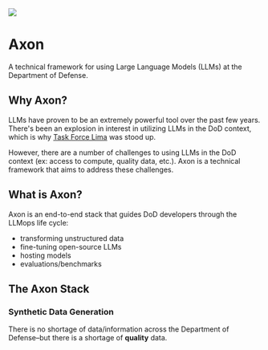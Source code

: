 <img src="axon-logo.png" />

# Axon

A technical framework for using Large Language Models (LLMs) at the Department of Defense.

## Why Axon?

LLMs have proven to be an extremely powerful tool over the past few years. There's been an explosion in interest in utilizing LLMs in the DoD context, which is why [Task Force Lima](https://www.dds.mil/taskforcelima) was stood up.

However, there are a number of challenges to using LLMs in the DoD context (ex: access to compute, quality data, etc.). Axon is a technical framework that aims to address these challenges.

## What is Axon?

Axon is an end-to-end stack that guides DoD developers through the LLMops life cycle:

- transforming unstructured data
- fine-tuning open-source LLMs
- hosting models
- evaluations/benchmarks

## The Axon Stack

### Synthetic Data Generation

There is no shortage of data/information across the Department of Defense–but there is a shortage of **quality** data.
